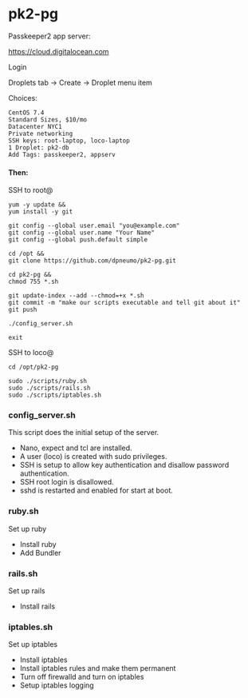# pk2-pg
Passkeeper2 app server:

https://cloud.digitalocean.com

Login

Droplets tab -> Create -> Droplet menu item

Choices:

    CentOS 7.4
    Standard Sizes, $10/mo
    Datacenter NYC1
    Private networking
    SSH keys: root-laptop, loco-laptop
    1 Droplet: pk2-db
    Add Tags: passkeeper2, appserv

#### Then:

SSH to root@<server-ipaddress>

    yum -y update &&
    yum install -y git

    git config --global user.email "you@example.com"
    git config --global user.name "Your Name"
    git config --global push.default simple

    cd /opt &&
    git clone https://github.com/dpneumo/pk2-pg.git

    cd pk2-pg &&
    chmod 755 *.sh

    git update-index --add --chmod=+x *.sh
    git commit -m "make our scripts executable and tell git about it"
    git push

    ./config_server.sh

    exit

SSH to loco@<server-ipaddress>

    cd /opt/pk2-pg

    sudo ./scripts/ruby.sh
    sudo ./scripts/rails.sh
    sudo ./scripts/iptables.sh

### config_server.sh

This script does the initial setup of the server.

* Nano, expect and tcl are installed.
* A user (loco) is created with sudo privileges.
* SSH is setup to allow key authentication and disallow password authentication.
* SSH root login is disallowed.
* sshd is restarted and enabled for start at boot.

### ruby.sh

Set up ruby

* Install ruby
* Add Bundler

### rails.sh

Set up rails

* Install rails

### iptables.sh

Set up iptables

* Install iptables
* Install iptables rules and make them permanent
* Turn off firewalld and turn on iptables
* Setup iptables logging

